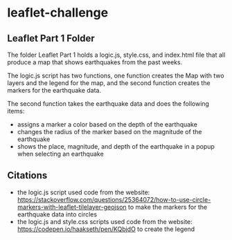 # leaflet-challenge
## Leaflet Part 1 Folder
The folder Leaflet Part 1 holds a logic.js, style.css, and index.html file that all produce a map that shows earthquakes from the past weeks.

The logic.js script has two functions, one function creates the Map with two layers and the legend for the map, and the second function creates the markers for the earthquake data.

The second function takes the earthquake data and does the following items:
- assigns a marker a color based on the depth of the earthquake
- changes the radius of the marker based on the magnitude of the earthquake
- shows the place, magnitude, and depth of the earthquake in a popup when selecting an earthquake

## Citations
- the logic.js script used code from the website: https://stackoverflow.com/questions/25364072/how-to-use-circle-markers-with-leaflet-tilelayer-geojson to make the markers for the earthquake data into circles
- the logic.js and style.css scripts used code from the website: https://codepen.io/haakseth/pen/KQbjdO to create the legend
